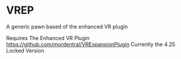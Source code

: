 # VREP
A generic pawn based of the enhanced VR plugin

Requires
The Enhanced VR Plugin https://github.com/mordentral/VRExpansionPlugin Currently the 4.25 Locked Version
